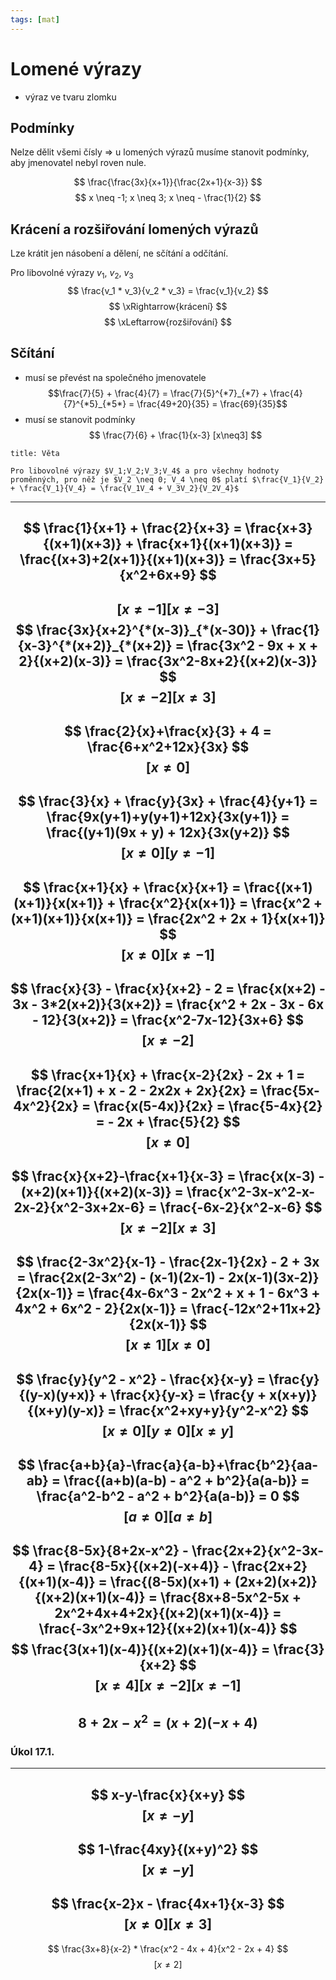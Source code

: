 ```yaml
---
tags: [mat]
---
```

# Lomené výrazy
- výraz ve tvaru zlomku
## Podmínky
Nelze dělit všemi čísly => u lomených výrazů musíme stanovit podmínky, aby jmenovatel nebyl roven nule.

$$
\frac{\frac{3x}{x+1}}{\frac{2x+1}{x-3}}
$$
$$
x \neq -1; x \neq 3; x \neq - \frac{1}{2}
$$
## Krácení a rozšiřování lomených výrazů
Lze krátit jen násobení a dělení, ne sčítání a odčítání.

Pro libovolné výrazy $v_1$, $v_2$, $v_3$
$$
\frac{v_1 * v_3}{v_2 * v_3} = \frac{v_1}{v_2}
$$
$$
\xRightarrow{krácení}
$$
$$
\xLeftarrow{rozšiřování}
$$
## Sčítání
- musí se převést na společného jmenovatele
$$\frac{7}{5} + \frac{4}{7} = \frac{7}{5}^{*7}_{*7} + \frac{4}{7}^{*5}_{*5*} = \frac{49+20}{35} = \frac{69}{35}$$
- musí se stanovit podmínky
$$
\frac{7}{6} + \frac{1}{x-3}  [x\neq3]
$$

```ad-error
title: Věta

Pro libovolné výrazy $V_1;V_2;V_3;V_4$ a pro všechny hodnoty proměnných, pro něž je $V_2 \neq 0; V_4 \neq 0$ platí $\frac{V_1}{V_2} + \frac{V_1}{V_4} = \frac{V_1V_4 + V_3V_2}{V_2V_4}$
```
---
$$
\frac{1}{x+1} + \frac{2}{x+3} = \frac{x+3}{(x+1)(x+3)} + \frac{x+1}{(x+1)(x+3)} = \frac{(x+3)+2(x+1)}{(x+1)(x+3)} = \frac{3x+5}{x^2+6x+9}
$$
---
$$
[x\neq-1] [x\neq-3]
$$
$$
\frac{3x}{x+2}^{*(x-3)}_{*(x-30)} + \frac{1}{x-3}^{*(x+2)}_{*(x+2)} = \frac{3x^2 - 9x + x + 2}{(x+2)(x-3)} = \frac{3x^2-8x+2}{(x+2)(x-3)}
$$
$$
[x\neq-2][x\neq3]
$$
---
$$
\frac{2}{x}+\frac{x}{3} + 4 = \frac{6+x^2+12x}{3x}
$$
$$
[x\neq0]
$$
---
$$
\frac{3}{x} + \frac{y}{3x} + \frac{4}{y+1} = \frac{9x(y+1)+y(y+1)+12x}{3x(y+1)} = \frac{(y+1)(9x + y) + 12x}{3x(y+2)}
$$
$$
[x\neq0][y\neq-1]
$$
---
$$
\frac{x+1}{x} + \frac{x}{x+1} = \frac{(x+1)(x+1)}{x(x+1)} + \frac{x^2}{x(x+1)} = \frac{x^2 + (x+1)(x+1)}{x(x+1)} = \frac{2x^2 + 2x + 1}{x(x+1)}
$$
$$
[x\neq0] [x\neq-1]
$$
---
$$
\frac{x}{3} - \frac{x}{x+2} - 2 = \frac{x(x+2) - 3x - 3*2(x+2)}{3(x+2)} = \frac{x^2 + 2x - 3x - 6x - 12}{3(x+2)} = \frac{x^2-7x-12}{3x+6}
$$
$$
[x\neq-2]
$$
---
$$
\frac{x+1}{x} + \frac{x-2}{2x} - 2x + 1 = \frac{2(x+1) + x - 2 - 2x2x + 2x}{2x} = \frac{5x-4x^2}{2x} = \frac{x(5-4x)}{2x} = \frac{5-4x}{2} = - 2x + \frac{5}{2}
$$
$$
[x\neq0]
$$
---
$$
\frac{x}{x+2}-\frac{x+1}{x-3} = \frac{x(x-3) - (x+2)(x+1)}{(x+2)(x-3)} = \frac{x^2-3x-x^2-x-2x-2}{x^2-3x+2x-6} = \frac{-6x-2}{x^2-x-6}
$$
$$
[x\neq-2] [x\neq3]
$$
---
$$
\frac{2-3x^2}{x-1} - \frac{2x-1}{2x} - 2 + 3x = \frac{2x(2-3x^2) - (x-1)(2x-1) - 2x(x-1)(3x-2)}{2x(x-1)} = \frac{4x-6x^3 - 2x^2 + x + 1 - 6x^3 + 4x^2 + 6x^2 - 2}{2x(x-1)} = \frac{-12x^2+11x+2}{2x(x-1)}
$$
$$
[x\neq1][x\neq0]
$$
---
$$
\frac{y}{y^2 - x^2} - \frac{x}{x-y} = \frac{y}{(y-x)(y+x)} + \frac{x}{y-x} = \frac{y + x(x+y)}{(x+y)(y-x)} = \frac{x^2+xy+y}{y^2-x^2}
$$
$$
[x\neq0][y\neq0][x\neq y]
$$
---
$$
\frac{a+b}{a}-\frac{a}{a-b}+\frac{b^2}{aa-ab} = \frac{(a+b)(a-b) - a^2 + b^2}{a(a-b)} = \frac{a^2-b^2 - a^2 + b^2}{a(a-b)} = 0
$$
$$
[a\neq0][a\neq b]
$$
---
$$
\frac{8-5x}{8+2x-x^2} - \frac{2x+2}{x^2-3x-4} = \frac{8-5x}{(x+2)(-x+4)} - \frac{2x+2}{(x+1)(x-4)} = \frac{(8-5x)(x+1) + (2x+2)(x+2)}{(x+2)(x+1)(x-4)} = \frac{8x+8-5x^2-5x + 2x^2+4x+4+2x}{(x+2)(x+1)(x-4)} = \frac{-3x^2+9x+12}{(x+2)(x+1)(x-4)}
$$
$$
\frac{3(x+1)(x-4)}{(x+2)(x+1)(x-4)} = \frac{3}{x+2}
$$
$$
[x\neq4][x\neq-2][x\neq-1]
$$
---
$$
8+2x-x^2 = (x+2)(-x+4)
$$
---
### Úkol 17.1.
---
$$
x-y-\frac{x}{x+y}
$$
$$
[x\neq-y]
$$
---
$$
1-\frac{4xy}{(x+y)^2}
$$
$$
[x\neq-y]
$$
---
$$
\frac{x-2}x - \frac{4x+1}{x-3}
$$
$$
[x\neq0] [x\neq3]
$$
---
$$
\frac{3x+8}{x-2} * \frac{x^2 - 4x + 4}{x^2 - 2x + 4}
$$
$$
[x\neq2] 
$$
